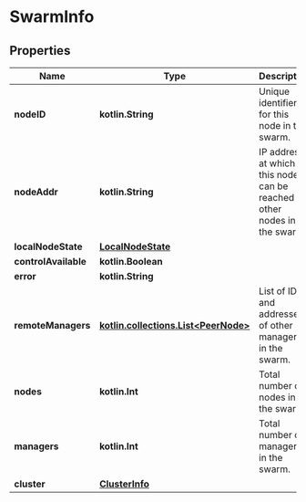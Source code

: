 # SwarmInfo

## Properties

| Name                 | Type                                                       | Description                                                               | Notes      |
|----------------------|------------------------------------------------------------|---------------------------------------------------------------------------|------------|
| **nodeID**           | **kotlin.String**                                          | Unique identifier of for this node in the swarm.                          | [optional] |
| **nodeAddr**         | **kotlin.String**                                          | IP address at which this node can be reached by other nodes in the swarm. | [optional] |
| **localNodeState**   | [**LocalNodeState**](LocalNodeState.md)                    |                                                                           | [optional] |
| **controlAvailable** | **kotlin.Boolean**                                         |                                                                           | [optional] |
| **error**            | **kotlin.String**                                          |                                                                           | [optional] |
| **remoteManagers**   | [**kotlin.collections.List&lt;PeerNode&gt;**](PeerNode.md) | List of ID&#39;s and addresses of other managers in the swarm.            | [optional] |
| **nodes**            | **kotlin.Int**                                             | Total number of nodes in the swarm.                                       | [optional] |
| **managers**         | **kotlin.Int**                                             | Total number of managers in the swarm.                                    | [optional] |
| **cluster**          | [**ClusterInfo**](ClusterInfo.md)                          |                                                                           | [optional] |



